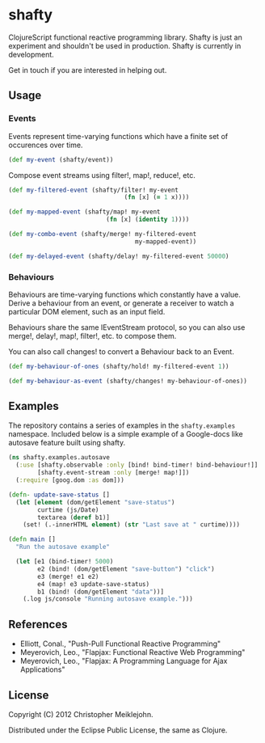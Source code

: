 # shafty

ClojureScript functional reactive programming library. Shafty is just an experiment and shouldn't be used in production.  Shafty is currently in development.

Get in touch if you are interested in helping out.

## Usage

### Events

Events represent time-varying functions which have a finite set of
occurences over time.

```clojure
(def my-event (shafty/event))
```

Compose event streams using filter!, map!, reduce!, etc.

```clojure
(def my-filtered-event (shafty/filter! my-event
                                (fn [x] (= 1 x))))

(def my-mapped-event (shafty/map! my-event
                           (fn [x] (identity 1))))

(def my-combo-event (shafty/merge! my-filtered-event
                                   my-mapped-event))

(def my-delayed-event (shafty/delay! my-filtered-event 50000)
```

### Behaviours

Behaviours are time-varying functions which constantly have a value.
Derive a behaviour from an event, or generate a receiver to watch a
particular DOM element, such as an input field.

Behaviours share the same IEventStream protocol, so you can also use
merge!, delay!, map!, filter!, etc. to compose them.

You can also call changes! to convert a Behaviour back to an Event.

```clojure
(def my-behaviour-of-ones (shafty/hold! my-filtered-event 1))

(def my-behaviour-as-event (shafty/changes! my-behaviour-of-ones))
```

## Examples

The repository contains a series of examples in the
```shafty.examples``` namespace.  Included below is a simple example of
a Google-docs like autosave feature built using shafty.

```clojure
(ns shafty.examples.autosave
  (:use [shafty.observable :only [bind! bind-timer! bind-behaviour!]]
        [shafty.event-stream :only [merge! map!]])
  (:require [goog.dom :as dom]))

(defn- update-save-status []
  (let [element (dom/getElement "save-status")
        curtime (js/Date)
        textarea (deref b1)]
    (set! (.-innerHTML element) (str "Last save at " curtime))))

(defn main []
  "Run the autosave example"

  (let [e1 (bind-timer! 5000)
        e2 (bind! (dom/getElement "save-button") "click")
        e3 (merge! e1 e2)
        e4 (map! e3 update-save-status)
        b1 (bind! (dom/getElement "data"))]
    (.log js/console "Running autosave example.")))
```

## References

* Elliott, Conal., "Push-Pull Functional Reactive Programming"
* Meyerovich, Leo., "Flapjax: Functional Reactive Web Programming"
* Meyerovich, Leo., "Flapjax: A Programming Language for Ajax Applications"

## License

Copyright (C) 2012 Christopher Meiklejohn.

Distributed under the Eclipse Public License, the same as Clojure.
